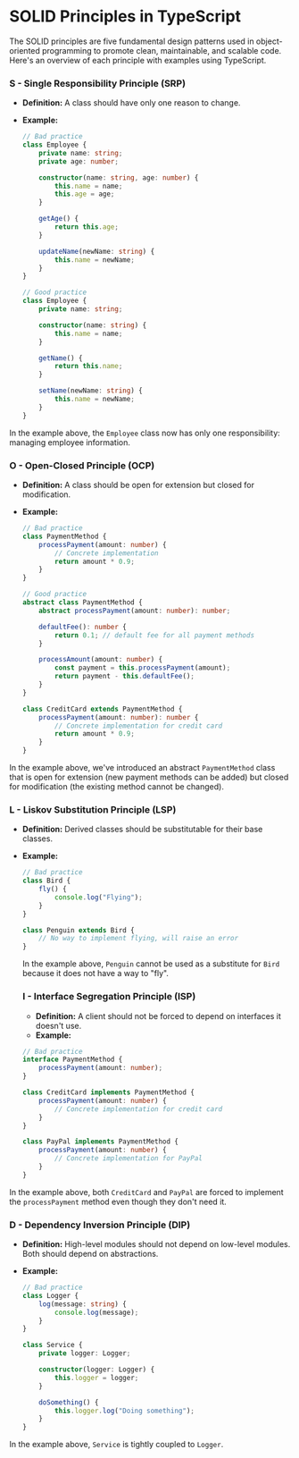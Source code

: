 **SOLID Principles in TypeScript**
=====================================

The SOLID principles are five fundamental design patterns used in object-oriented programming to promote clean,
maintainable, and scalable code. Here's an overview of each principle with examples using TypeScript.

### S - Single Responsibility Principle (SRP)

*   **Definition:** A class should have only one reason to change.
*   **Example:**

    ```typescript
    // Bad practice
    class Employee {
        private name: string;
        private age: number;

        constructor(name: string, age: number) {
            this.name = name;
            this.age = age;
        }

        getAge() {
            return this.age;
        }

        updateName(newName: string) {
            this.name = newName;
        }
    }

    // Good practice
    class Employee {
        private name: string;

        constructor(name: string) {
            this.name = name;
        }

        getName() {
            return this.name;
        }

        setName(newName: string) {
            this.name = newName;
        }
    }
    ```

In the example above, the `Employee` class now has only one responsibility: managing employee information.

### O - Open-Closed Principle (OCP)

*   **Definition:** A class should be open for extension but closed for modification.
*   **Example:**

    ```typescript
    // Bad practice
    class PaymentMethod {
        processPayment(amount: number) {
            // Concrete implementation
            return amount * 0.9;
        }
    }

    // Good practice
    abstract class PaymentMethod {
        abstract processPayment(amount: number): number;

        defaultFee(): number {
            return 0.1; // default fee for all payment methods
        }

        processAmount(amount: number) {
            const payment = this.processPayment(amount);
            return payment - this.defaultFee();
        }
    }

    class CreditCard extends PaymentMethod {
        processPayment(amount: number): number {
            // Concrete implementation for credit card
            return amount * 0.9;
        }
    }
    ```

In the example above, we've introduced an abstract `PaymentMethod` class that is open for extension (new payment
methods can be added) but closed for modification (the existing method cannot be changed).

### L - Liskov Substitution Principle (LSP)

*   **Definition:** Derived classes should be substitutable for their base classes.
*   **Example:**

    ```typescript
    // Bad practice
    class Bird {
        fly() {
            console.log("Flying");
        }
    }

    class Penguin extends Bird {
        // No way to implement flying, will raise an error
    }
    ```

    In the example above, `Penguin` cannot be used as a substitute for `Bird` because it does not have a way to "fly".

    ### I - Interface Segregation Principle (ISP)

    *   **Definition:** A client should not be forced to depend on interfaces it doesn't use.
    *   **Example:**

    ```typescript
    // Bad practice
    interface PaymentMethod {
        processPayment(amount: number);
    }

    class CreditCard implements PaymentMethod {
        processPayment(amount: number) {
            // Concrete implementation for credit card
        }
    }

    class PayPal implements PaymentMethod {
        processPayment(amount: number) {
            // Concrete implementation for PayPal
        }
    }
    ```

In the example above, both `CreditCard` and `PayPal` are forced to implement the `processPayment` method even
though they don't need it.

### D - Dependency Inversion Principle (DIP)

*   **Definition:** High-level modules should not depend on low-level modules. Both should depend on abstractions.
*   **Example:**

    ```typescript
    // Bad practice
    class Logger {
        log(message: string) {
            console.log(message);
        }
    }

    class Service {
        private logger: Logger;

        constructor(logger: Logger) {
            this.logger = logger;
        }

        doSomething() {
            this.logger.log("Doing something");
        }
    }
    ```

In the example above, `Service` is tightly coupled to `Logger`.